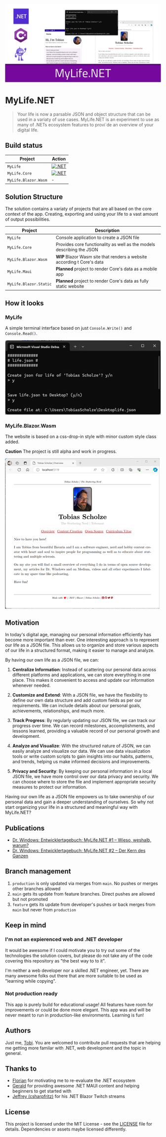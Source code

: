 ![MyLife.NET Social Media image](__docs/socialmedia.png)

# MyLife.NET
> Your life is now a parsable JSON and object structure that can be used in a variaty of use cases. MyLife.NET is an experiment to use as many of .NETs ecosystem features to provi´de an overview of your digital life.

## Build status
| Project | Action |
|---------|--------|
|`MyLife` |[![.NET](https://github.com/tscholze/dotnet-mylife/actions/workflows/dotnet-mylife.yml/badge.svg)](https://github.com/tscholze/dotnet-mylife/actions/workflows/dotnet-mylife.yml)|
|`MyLife.Core`|[![.NET](https://github.com/tscholze/dotnet-mylife/actions/workflows/dotnet-life-core.yml/badge.svg)](https://github.com/tscholze/dotnet-mylife/actions/workflows/dotnet-life-core.yml)|
|`MyLife.Blazor.Wasm`|-|
## Solution Structure
The solution contains a variaty of projects that are all based on the core context of the app. Creating, exporting and using your life to a vast amount of output possibilities.

| Project | Description |
|----------|----------|
|`MyLife`    | Console application to create a JSON file    |
|`MyLife.Core`    | Provides core functionality as well as the models describing the JSON    |
| `MyLife.Blazor.Wasm`    | **WIP** Blazor Wasm site that renders a website according t Core's data   |
| `MyLife.Maui` | **Planned** project to render Core's data as a mobile app |
| `MyLife.Blazor.Static` | **Planned** project to render Core's data as fully static website |

## How it looks

### MyLife
A simple terminal interface based on just `Console.Write()` and `Console.Read()`.

![MyLife console JSON expoerter](__docs/mylife-exporter-console-output.png)

### MyLife.Blazor.Wasm
The website is based on a css-drop-in style with minor custom style class added.

**Caution**
The project is still alpha and work in progress.

![MyLife.Blazor.Wasm website](__docs/mylife-blazor-wasm-overview.png)

## Motivation

In today's digital age, managing our personal information efficiently has become more important than ever. One interesting approach is to represent our life as a JSON file. This allows us to organize and store various aspects of our life in a structured format, making it easier to manage and analyze.

By having our own life as a JSON file, we can:

1. **Centralize Information**: Instead of scattering our personal data across different platforms and applications, we can store everything in one place. This makes it convenient to access and update our information whenever needed.

2. **Customize and Extend**: With a JSON file, we have the flexibility to define our own data structure and add custom fields as per our requirements. We can include details about our personal goals, achievements, relationships, and much more.

3. **Track Progress**: By regularly updating our JSON file, we can track our progress over time. We can record milestones, accomplishments, and lessons learned, providing a valuable record of our personal growth and development.

4. **Analyze and Visualize**: With the structured nature of JSON, we can easily analyze and visualize our data. We can use data visualization tools or write custom scripts to gain insights into our habits, patterns, and trends, helping us make informed decisions and improvements.

5. **Privacy and Security**: By keeping our personal information in a local JSON file, we have more control over our data privacy and security. We can choose where to store the file and implement appropriate security measures to protect our information.

Having our own life as a JSON file empowers us to take ownership of our personal data and gain a deeper understanding of ourselves. So why not start organizing your life in a structured and meaningful way with MyLife.NET?

## Publications
- [Dr. Windows: Entwicklertagebuch: MyLife.NET #1 – Wieso, weshalb, warum?](https://www.drwindows.de/news/entwicklertagebuch-mylife-net-1-wieso-weshalb-warum)
- [Dr. Windows: Entwicklertagebuch: MyLife.NET #2 – Der Kern des Ganzen](https://www.drwindows.de/news/entwicklertagebuch-mylife-net-2-der-kern-des-ganzen)

## Branch management
1. `production` is only updated via merges from `main`. No pushes or merges other branches allowed
2. `main` gets its update from feature branches. Direct pushes are allowed but not promoted
3. `feature` gets its update from developer's pushes or back merges from `main` but never from `production`

## Keep in mind

### I'm not an expierenced web and .NET developer
It would be awesome if I could motivate you to try out some of the technologies the solution covers, but please do not take any of the code covering this repository as "the best way to to it".

I'm neither a web developer nor a skilled .NET engineer, yet. There are many awesome folks out there that are more suitable to be used as "learning while copying".

### Not production ready
This app is purely build for educational usage! All features have room for improvements or could be done more elegant. This app was and will be never meant to run in production-like environments. Learning is fun!

## Authors
Just me, [Tobi]([https://tscholze.github.io). You are welcomed to contribute pull requests that are helping me getting more familar with .NET, web development and the topic in general.

## Thanks to
- [Florian](https://de.linkedin.com/in/florianthurnwald) for motivating me to re-evaluate the .NET ecosystem
- [Gerald](https://twitter.com/jfversluis) for providing awesome .NET MAUI content and helping beginners to get started with
- [Jeffrey (csharpfritz)](https://twitter.com/csharpfritz) for his .NET Blazor Twitch streams

## License
This project is licensed under the MIT License - see the [LICENSE](LICENSE) file for details.
Dependencies or assets maybe licensed differently.
